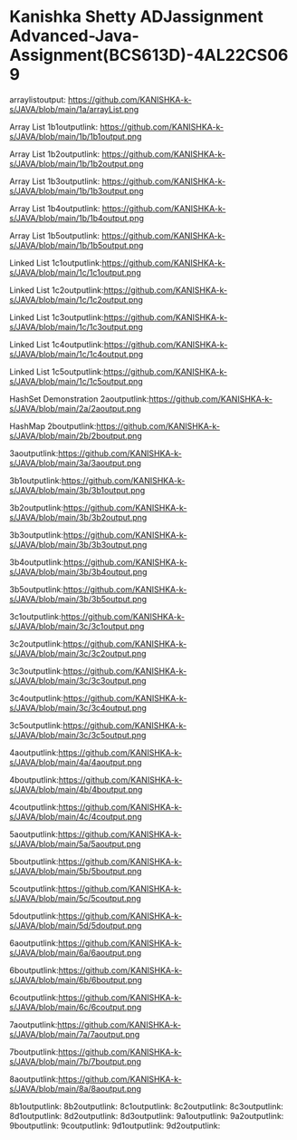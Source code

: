 # Kanishka Shetty ADJassignment Advanced-Java-Assignment(BCS613D)-4AL22CS069


arraylistoutput: https://github.com/KANISHKA-k-s/JAVA/blob/main/1a/arrayList.png

Array List 1b1outputlink: https://github.com/KANISHKA-k-s/JAVA/blob/main/1b/1b1output.png

Array List 1b2outputlink: https://github.com/KANISHKA-k-s/JAVA/blob/main/1b/1b2output.png

Array List 1b3outputlink: https://github.com/KANISHKA-k-s/JAVA/blob/main/1b/1b3output.png

Array List 1b4outputlink: https://github.com/KANISHKA-k-s/JAVA/blob/main/1b/1b4output.png

Array List 1b5outputlink: https://github.com/KANISHKA-k-s/JAVA/blob/main/1b/1b5output.png

Linked List 1c1outputlink:https://github.com/KANISHKA-k-s/JAVA/blob/main/1c/1c1output.png

Linked List 1c2outputlink:https://github.com/KANISHKA-k-s/JAVA/blob/main/1c/1c2output.png

Linked List 1c3outputlink:https://github.com/KANISHKA-k-s/JAVA/blob/main/1c/1c3output.png

Linked List 1c4outputlink:https://github.com/KANISHKA-k-s/JAVA/blob/main/1c/1c4output.png

Linked List 1c5outputlink:https://github.com/KANISHKA-k-s/JAVA/blob/main/1c/1c5output.png

HashSet Demonstration 2aoutputlink:https://github.com/KANISHKA-k-s/JAVA/blob/main/2a/2aoutput.png

HashMap 2boutputlink:https://github.com/KANISHKA-k-s/JAVA/blob/main/2b/2boutput.png

3aoutputlink:https://github.com/KANISHKA-k-s/JAVA/blob/main/3a/3aoutput.png

3b1outputlink:https://github.com/KANISHKA-k-s/JAVA/blob/main/3b/3b1output.png

3b2outputlink:https://github.com/KANISHKA-k-s/JAVA/blob/main/3b/3b2output.png

3b3outputlink:https://github.com/KANISHKA-k-s/JAVA/blob/main/3b/3b3output.png

3b4outputlink:https://github.com/KANISHKA-k-s/JAVA/blob/main/3b/3b4output.png

3b5outputlink:https://github.com/KANISHKA-k-s/JAVA/blob/main/3b/3b5output.png

3c1outputlink:https://github.com/KANISHKA-k-s/JAVA/blob/main/3c/3c1output.png

3c2outputlink:https://github.com/KANISHKA-k-s/JAVA/blob/main/3c/3c2output.png

3c3outputlink:https://github.com/KANISHKA-k-s/JAVA/blob/main/3c/3c3output.png

3c4outputlink:https://github.com/KANISHKA-k-s/JAVA/blob/main/3c/3c4output.png

3c5outputlink:https://github.com/KANISHKA-k-s/JAVA/blob/main/3c/3c5output.png

4aoutputlink:https://github.com/KANISHKA-k-s/JAVA/blob/main/4a/4aoutput.png

4boutputlink:https://github.com/KANISHKA-k-s/JAVA/blob/main/4b/4boutput.png

4coutputlink:https://github.com/KANISHKA-k-s/JAVA/blob/main/4c/4coutput.png

5aoutputlink:https://github.com/KANISHKA-k-s/JAVA/blob/main/5a/5aoutput.png

5boutputlink:https://github.com/KANISHKA-k-s/JAVA/blob/main/5b/5boutput.png

5coutputlink:https://github.com/KANISHKA-k-s/JAVA/blob/main/5c/5coutput.png

5doutputlink:https://github.com/KANISHKA-k-s/JAVA/blob/main/5d/5doutput.png

6aoutputlink:https://github.com/KANISHKA-k-s/JAVA/blob/main/6a/6aoutput.png

6boutputlink:https://github.com/KANISHKA-k-s/JAVA/blob/main/6b/6boutput.png

6coutputlink:https://github.com/KANISHKA-k-s/JAVA/blob/main/6c/6coutput.png

7aoutputlink:https://github.com/KANISHKA-k-s/JAVA/blob/main/7a/7aoutput.png

7boutputlink:https://github.com/KANISHKA-k-s/JAVA/blob/main/7b/7boutput.png

8aoutputlink:https://github.com/KANISHKA-k-s/JAVA/blob/main/8a/8aoutput.png

8b1outputlink:
8b2outputlink:
8c1outputlink:
8c2outputlink:
8c3outputlink:
8d1outputlink:
8d2outputlink:
8d3outputlink:
9a1outputlink:
9a2outputlink:
9boutputlink:
9coutputlink:
9d1outputlink:
9d2outputlink:
